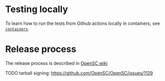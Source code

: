 # Testing locally

To learn how to run the tests from Github actions locally in containers, see
[`containers`](containers/README.md).

# Release process

The release process is described in [OpenSC wiki](https://github.com/OpenSC/OpenSC/wiki/OpenSC-Release-Howto)

TODO tarball signing: https://github.com/OpenSC/OpenSC/issues/1129
